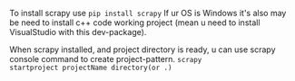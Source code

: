 To install scrapy use <code>pip install scrapy</code> If ur OS is Windows it's also may be need to install c++ code working project (mean u need to install VisualStudio with this dev-package).

When scrapy installed, and project directory is ready, u can use scrapy console command to create project-pattern. <code>scrapy startproject projectName directory(or .)</code>